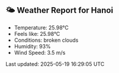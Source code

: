 <!-- WEATHER-START -->
## 🌤 Weather Report for Hanoi

- Temperature: 25.98°C
- Feels like: 25.98°C
- Conditions: broken clouds
- Humidity: 93%
- Wind Speed: 3.5 m/s

Last updated: 2025-05-19 16:29:05 UTC
<!-- WEATHER-END -->

